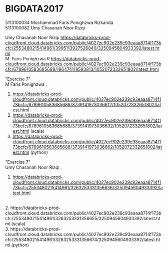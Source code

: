 # BIGDATA2017
5113100034 Mochammad Faris Ponighzwa Rizkanda <br>
5113100082 Umy Chasanah Noor Rizqi


Umy Chasanah Noor Rizqi https://databricks-prod-cloudfront.cloud.databricks.com/public/4027ec902e239c93eaaa8714f173bcfc/2553480215414961/3995113927526840/3250945604933392/latest.html <br>
M. Faris Ponighzwa R https://databricks-prod-cloudfront.cloud.databricks.com/public/4027ec902e239c93eaaa8714f173bcfc/6789610583685688/196474118593813/1052072332651802/latest.html <br>

"Exercise 7" <br>
M Faris Ponighzwa : <br>
1. https://databricks-prod-cloudfront.cloud.databricks.com/public/4027ec902e239c93eaaa8714f173bcfc/6789610583685688/3739141973036612/1052072332651802/latest.html <br>
2. https://databricks-prod-cloudfront.cloud.databricks.com/public/4027ec902e239c93eaaa8714f173bcfc/6789610583685688/3739141973036632/1052072332651802/latest.html (scala)<br>
3. https://databricks-prod-cloudfront.cloud.databricks.com/public/4027ec902e239c93eaaa8714f173bcfc/6789610583685688/3739141973036662/1052072332651802/latest.html (python)


"Exercise 7" <br>
Umy Chasanah Noor Rizqi : <br>
1. https://databricks-prod-cloudfront.cloud.databricks.com/public/4027ec902e239c93eaaa8714f173bcfc/2553480215414961/3263253331356636/3250945604933392/latest.html
<br>
2. https://databricks-prod-cloudfront.cloud.databricks.com/public/4027ec902e239c93eaaa8714f173bcfc/2553480215414961/3263253331356655/3250945604933392/latest.html (scala)<br>
3. https://databricks-prod-cloudfront.cloud.databricks.com/public/4027ec902e239c93eaaa8714f173bcfc/2553480215414961/3263253331356674/3250945604933392/latest.html (python)
